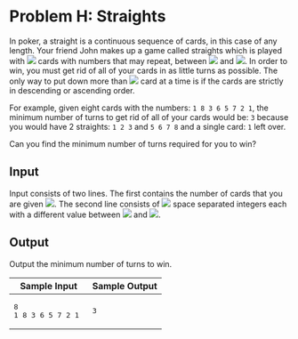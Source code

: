 # Problem H: Straights
In poker, a straight is a continuous sequence of cards, in this case of any length. Your friend John makes up a game called straights which is played with <img src="https://render.githubusercontent.com/render/math?math=N"> cards with numbers that may repeat, between <img src="https://render.githubusercontent.com/render/math?math=1"> and <img src="https://render.githubusercontent.com/render/math?math=10^4">. In order to win, you must get rid of all of your cards in as little turns as possible. The only way to put down more than <img src="https://render.githubusercontent.com/render/math?math=1"> card at a time is if the cards are strictly in descending or ascending order.

For example, given eight cards with the numbers: `1 8 3 6 5 7 2 1`, the minimum number of turns to get rid of all of your cards would be: `3` because you would have 2 straights: `1 2 3` and `5 6 7 8` and a single card: `1` left over.

Can you find the minimum number of turns required for you to win?

## Input
Input consists of two lines. The first contains the number of cards that you are given <img src="https://render.githubusercontent.com/render/math?math=N (1≤N≤10^4)">. The second line consists of  <img src="https://render.githubusercontent.com/render/math?math=N"> space separated integers each with a different value between <img src="https://render.githubusercontent.com/render/math?math=1"> and <img src="https://render.githubusercontent.com/render/math?math=10^4">.

## Output
Output the minimum number of turns to win.

<table>
<thead>
  <tr>
    <th>Sample Input</th>
    <th>Sample Output</th>
  </tr>
</thead>
<tbody>
  <tr>
    <td>
<pre>
8
1 8 3 6 5 7 2 1 
</pre>
    </td>
    <td>
<pre>
3
</pre>
    </td>
  </tr>
</tbody>
</table>
